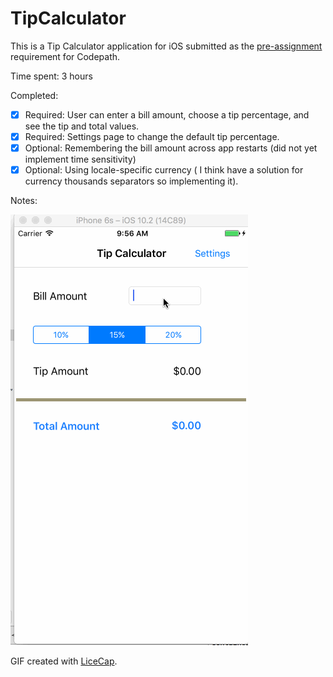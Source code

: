 # TipCalculator

This is a Tip Calculator application for iOS submitted as the [pre-assignment](https://gist.github.com/timothy1ee/7747214) requirement for Codepath.

Time spent: 3 hours

Completed:

* [x] Required: User can enter a bill amount, choose a tip percentage, and see the tip and total values.
* [x] Required: Settings page to change the default tip percentage.
* [x] Optional: Remembering the bill amount across app restarts (did not yet implement time sensitivity)
* [x] Optional: Using locale-specific currency ( I think have a solution for currency thousands separators so implementing it).

Notes:

![Video Walkthrough](tipCalculator.gif)

GIF created with [LiceCap](http://www.cockos.com/licecap/).
